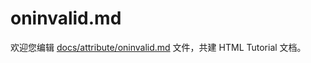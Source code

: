 oninvalid.md
===

欢迎您编辑 <a target="__blank" href="https://github.com/jaywcjlove/html-tutorial/blob/main/docs/attribute/oninvalid.md">docs/attribute/oninvalid.md</a> 文件，共建 HTML Tutorial 文档。